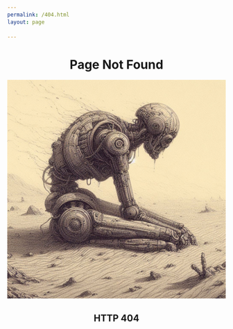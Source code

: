 ```yaml
---
permalink: /404.html
layout: page

---
```


<div style="text-align: center;">
<h1>Page Not Found</h1>
    <img style="display: inline-block;" src="/assets/img/error404.jpg" alt="404 error" />
    <h2>HTTP 404</h2>
</div>
